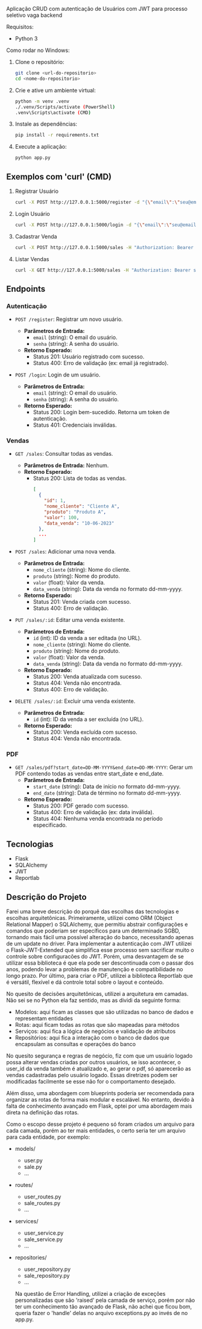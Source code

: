 Aplicação CRUD com autenticação de Usuários com JWT para processo seletivo vaga backend

Requisitos:
- Python 3

Como rodar no Windows:

1. Clone o repositório:
    ```bash
    git clone <url-do-repositorio>
    cd <nome-do-repositorio>
    ```

2. Crie e ative um ambiente virtual:
    ```bash
    python -m venv .venv
    ./.venv/Scripts/activate (PowerShell)
    .venv\Scripts\activate (CMD)
    ```

3. Instale as dependências:
    ```bash
    pip install -r requirements.txt
    ```

4. Execute a aplicação:
    ```bash
    python app.py
    ```

## Exemplos com 'curl' (CMD)
1. Registrar Usuário
    ```bash
    curl -X POST http://127.0.0.1:5000/register -d "{\"email\":\"seu@email.com\", \"password\":\"sua_senha\"}" -H "Content-Type: application/json"
    ```

2. Login Usuário
    ```bash
    curl -X POST http://127.0.0.1:5000/login -d "{\"email\":\"seu@email.com\", \"password\":\"sua_senha\"}" -H "Content-Type: application/json"
    ```

3. Cadastrar Venda
    ```bash
    curl -X POST http://127.0.0.1:5000/sales -H "Authorization: Bearer seu_token_aqui" -H "Content-Type: application/json" -d "{\"nome_cliente\": \"nome\", \"produto\": \"nome_produto\", \"valor\": 1000, \"data_venda\": \"10-06-2024\"}"
    ```

3. Listar Vendas
    ```bash
    curl -X GET http://127.0.0.1:5000/sales -H "Authorization: Bearer seu_token_aqui" -H "Content-Type: application/json"
    ```

## Endpoints

### Autenticação

- `POST /register`: Registrar um novo usuário.
  - **Parâmetros de Entrada:**
    - `email` (string): O email do usuário.
    - `senha` (string): A senha do usuário.
  - **Retorno Esperado:**
    - Status 201: Usuário registrado com sucesso.
    - Status 400: Erro de validação (ex: email já registrado).

- `POST /login`: Login de um usuário.
  - **Parâmetros de Entrada:**
    - `email` (string): O email do usuário.
    - `senha` (string): A senha do usuário.
  - **Retorno Esperado:**
    - Status 200: Login bem-sucedido. Retorna um token de autenticação.
    - Status 401: Credenciais inválidas.

### Vendas

- `GET /sales`: Consultar todas as vendas.
  - **Parâmetros de Entrada:** Nenhum.
  - **Retorno Esperado:**
    - Status 200: Lista de todas as vendas.
      ```json
      [
        {
          "id": 1,
          "nome_cliente": "Cliente A",
          "produto": "Produto A",
          "valor": 100,
          "data_venda": "10-06-2023"
        },
        ...
      ]
      ```

- `POST /sales`: Adicionar uma nova venda.
  - **Parâmetros de Entrada:**
    - `nome_cliente` (string): Nome do cliente.
    - `produto` (string): Nome do produto.
    - `valor` (float): Valor da venda.
    - `data_venda` (string): Data da venda no formato dd-mm-yyyy.
  - **Retorno Esperado:**
    - Status 201: Venda criada com sucesso.
    - Status 400: Erro de validação.

- `PUT /sales/:id`: Editar uma venda existente.
  - **Parâmetros de Entrada:**
    - `id` (int): ID da venda a ser editada (no URL).
    - `nome_cliente` (string): Nome do cliente.
    - `produto` (string): Nome do produto.
    - `valor` (float): Valor da venda.
    - `data_venda` (string): Data da venda no formato dd-mm-yyyy.
  - **Retorno Esperado:**
    - Status 200: Venda atualizada com sucesso.
    - Status 404: Venda não encontrada.
    - Status 400: Erro de validação.

- `DELETE /sales/:id`: Excluir uma venda existente.
  - **Parâmetros de Entrada:**
    - `id` (int): ID da venda a ser excluída (no URL).
  - **Retorno Esperado:**
    - Status 200: Venda excluída com sucesso.
    - Status 404: Venda não encontrada.

### PDF

- `GET /sales/pdf?start_date=DD-MM-YYYY&end_date=DD-MM-YYYY`: Gerar um PDF contendo todas as vendas entre start_date e end_date.
  - **Parâmetros de Entrada:**
    - `start_date` (string): Data de início no formato dd-mm-yyyy.
    - `end_date` (string): Data de término no formato dd-mm-yyyy.
  - **Retorno Esperado:**
    - Status 200: PDF gerado com sucesso.
    - Status 400: Erro de validação (ex: data inválida).
    - Status 404: Nenhuma venda encontrada no período especificado.


## Tecnologias

- Flask
- SQLAlchemy
- JWT
- Reportlab

## Descrição do Projeto

Farei uma breve descrição do porquê das escolhas das tecnologias e escolhas arquitetônicas. Primeiramente, utilizei como ORM (Object Relational Mapper) o SQLAlchemy, que permitiu abstrair configurações e comandos que poderiam ser específicos para um determinado SGBD, tornando mais fácil uma possível alteração do banco, necessitando apenas de um update no driver. Para implementar a autenticação com JWT utilizei o Flask-JWT-Extended que simplifica esse processo sem sacrificar muito o controle sobre configuracões do JWT. Porém, uma desvantagem de se utilizar essa biblioteca é que ela pode ser descontinuada com o passar dos anos, podendo levar a problemas de manutenção e compatibilidade no longo prazo. Por último, para criar o PDF, utilizei a biblioteca Reportlab que é versátil, flexível e dá controle total sobre o layout e conteúdo.

No quesito de decisões arquitetônicas, utilizei a arquitetura em camadas. Não sei se no Python ela faz sentido, mas as dividi da seguinte forma:
- Modelos: aqui ficam as classes que são utilizadas no banco de dados e representam entidades
- Rotas: aqui ficam todas as rotas que são mapeadas para métodos
- Serviços: aqui fica a lógica de negócios e validação de atributos
- Repositórios: aqui fica a interação com o banco de dados que encapsulam as consultas e operações do banco

No quesito segurança e regras de negócio, fiz com que um usuário logado possa alterar vendas criadas por outros usuários, se isso acontecer, o user_id da venda também é atualizado e, ao gerar o pdf, só aparecerão as vendas cadastradas pelo usuário logado. Essas diretrizes podem ser modificadas facilmente se esse não for o comportamento desejado.

Além disso, uma abordagem com blueprints poderia ser recomendada para organizar as rotas de forma mais modular e escalável. No entanto, devido à falta de conhecimento avançado em Flask, optei por uma abordagem mais direta na definição das rotas.

Como o escopo desse projeto é pequeno só foram criados um arquivo para cada camada, porém ao ter mais entidades, o certo seria ter um arquivo para cada entidade, por exemplo:

- models/
  - user.py
  - sale.py
  - ...
- routes/
  - user_routes.py
  - sale_routes.py
  - ...
- services/
  - user_service.py
  - sale_service.py
  - ...
- repositories/
  - user_repository.py
  - sale_repository.py
  - ...

  Na questão de Error Handling, utilizei a criação de exceções personalizadas que são 'raised' pela camada de serviço, porém por não ter um conhecimento tão avançado de Flask, não achei que ficou bom, queria fazer o 'handle' delas no arquivo exceptions.py ao invés de no app.py.